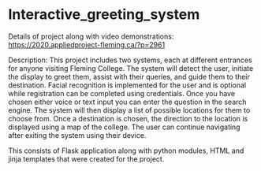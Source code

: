 # Interactive_greeting_system

Details of project along with video demonstrations:
https://2020.appliedproject-fleming.ca/?p=2961

Description:
This project includes two systems, each at different entrances for anyone visiting Fleming College. The system will detect the user, initiate the display to greet them, assist with their queries, and guide them to their destination. Facial recognition is implemented for the user and is optional while registration can be completed using credentials. Once you have chosen either voice or text input you can enter the question in the search engine. The system will then display a list of possible locations for them to choose from. Once a destination is chosen, the direction to the location is displayed using a map of the college. The user can continue navigating after exiting the system using their device.

This consists of Flask application along with python modules, HTML and jinja templates that were created for the project.
